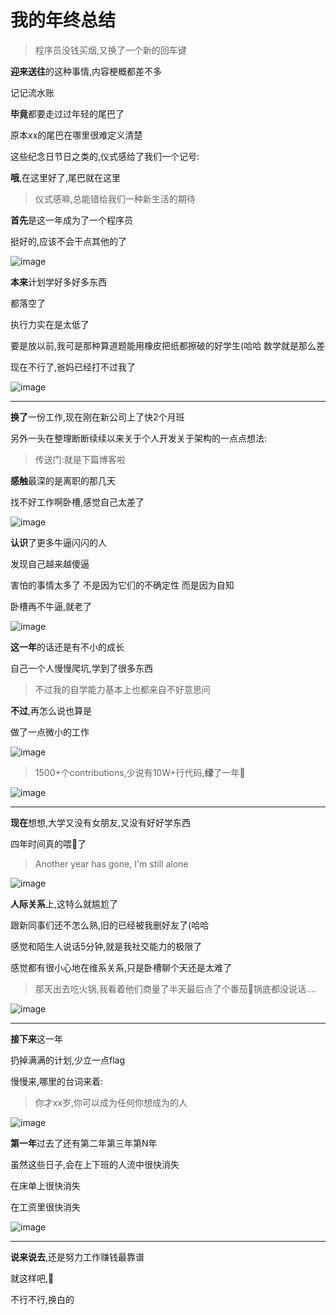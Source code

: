 # 我的年终总结

> 程序员没钱买烟,又换了一个新的回车键



**迎来送往**的这种事情,内容梗概都差不多

记记流水账



**毕竟**都要走过过年轻的尾巴了

原本xx的尾巴在哪里很难定义清楚

这些纪念日节日之类的,仪式感给了我们一个记号:



**哦**,在这里好了,尾巴就在这里

>  仪式感嘛,总能错给我们一种新生活的期待 





**首先**是这一年成为了一个程序员

挺好的,应该不会干点其他的了

![image](https://github.com/80998062/80998062.github.io/raw/master/img/in-post/年终总结/代码写好了么.jpeg)



**本来**计划学好多好多东西

都落空了

执行力实在是太低了

要是放以前,我可是那种算道题能用橡皮把纸都擦破的好学生(哈哈 数学就是那么差

现在不行了,爸妈已经打不过我了

![image](https://github.com/80998062/80998062.github.io/raw/master/img/in-post/年终总结/学习.jpeg)



---

**换了**一份工作,现在刚在新公司上了快2个月班

另外一头在整理断断续续以来关于个人开发关于架构的一点点想法:

> 传送门:就是下篇博客啦



**感触**最深的是离职的那几天

找不好工作啊卧槽,感觉自己太差了

![image](https://github.com/80998062/80998062.github.io/raw/master/img/in-post/年终总结/小安卓.jpeg)

**认识**了更多牛逼闪闪的人

发现自己越来越傻逼

害怕的事情太多了 不是因为它们的不确定性 而是因为自知

卧槽再不牛逼,就老了

![image](https://github.com/80998062/80998062.github.io/raw/master/img/in-post/年终总结/优秀.jpeg)



**这一年**的话还是有不小的成长

自己一个人慢慢爬坑,学到了很多东西

> 不过我的自学能力基本上也都来自不好意思问



**不过**,再怎么说也算是

做了一点微小的工作



![image](https://github.com/80998062/80998062.github.io/raw/master/img/in-post/年终总结/贡献.jpg)



>  1500+个contributions,少说有10W+行代码,**绿**了一年👏



![image](https://github.com/80998062/80998062.github.io/raw/master/img/in-post/年终总结/小红花.jpg)



---

**现在**想想,大学又没有女朋友,又没有好好学东西

四年时间真的喂🐶了

> Another year has gone, I'm still alone



![image](https://github.com/80998062/80998062.github.io/raw/master/img/in-post/年终总结/女朋友.jpeg)



**人际关系**上,这特么就尴尬了

跟新同事们还不怎么熟,旧的已经被我删好友了(哈哈

感觉和陌生人说话5分钟,就是我社交能力的极限了

感觉都有很小心地在维系关系,只是卧槽聊个天还是太难了

> 那天出去吃火锅,我看着他们商量了半天最后点了个番茄🍅锅底都没说话....

![image](https://github.com/80998062/80998062.github.io/raw/master/img/in-post/年终总结/尴尬.jpeg)

---



**接下来**这一年

扔掉满满的计划,少立一点flag

慢慢来,哪里的台词来着:

> 你才xx岁,你可以成为任何你想成为的人

![image](https://github.com/80998062/80998062.github.io/raw/master/img/in-post/年终总结/明天.jpeg)



**第一年**过去了还有第二年第三年第N年

虽然这些日子,会在上下班的人流中很快消失

在床单上很快消失

在工资里很快消失

![image](https://github.com/80998062/80998062.github.io/raw/master/img/in-post/年终总结/没钱.jpg)



---



**说来说去**,还是努力工作赚钱最靠谱

就这样吧,🍺

不行不行,换白的



